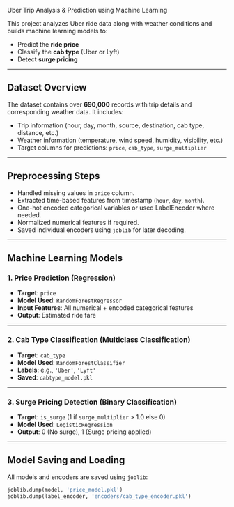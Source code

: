    Uber Trip Analysis & Prediction using Machine Learning

This project analyzes Uber ride data along with weather conditions and builds machine learning models to:

-  Predict the **ride price**
-  Classify the **cab type** (Uber or Lyft)
-  Detect **surge pricing**

---

##  Dataset Overview

The dataset contains over **690,000** records with trip details and corresponding weather data. It includes:

- Trip information (hour, day, month, source, destination, cab type, distance, etc.)
- Weather information (temperature, wind speed, humidity, visibility, etc.)
- Target columns for predictions: `price`, `cab_type`, `surge_multiplier`

---

##  Preprocessing Steps

- Handled missing values in `price` column.
- Extracted time-based features from timestamp (`hour`, `day`, `month`).
- One-hot encoded categorical variables or used LabelEncoder where needed.
- Normalized numerical features if required.
- Saved individual encoders using `joblib` for later decoding.

---

##  Machine Learning Models

### 1. Price Prediction (Regression)

- **Target**: `price`
- **Model Used**: `RandomForestRegressor`
- **Input Features**: All numerical + encoded categorical features
- **Output**: Estimated ride fare

---

### 2. Cab Type Classification (Multiclass Classification)

- **Target**: `cab_type`
- **Model Used**: `RandomForestClassifier`
- **Labels**: e.g., `'Uber'`, `'Lyft'`
- **Saved**: `cabtype_model.pkl`

---

### 3. Surge Pricing Detection (Binary Classification)

- **Target**: `is_surge` (1 if `surge_multiplier` > 1.0 else 0)
- **Model Used**: `LogisticRegression`
- **Output**: 0 (No surge), 1 (Surge pricing applied)

---

##  Model Saving and Loading

All models and encoders are saved using `joblib`:

```python
joblib.dump(model, 'price_model.pkl')
joblib.dump(label_encoder, 'encoders/cab_type_encoder.pkl')

